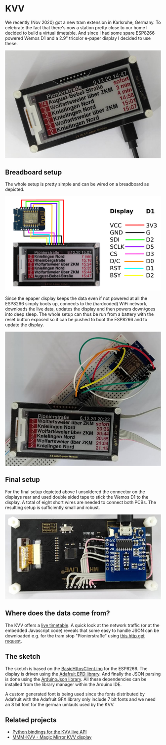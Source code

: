 # KVV

We recently (Nov 2020) got a new tram extension in Karlsruhe, Germany.
To celebrate the fact that there's now a station pretty close to our
home I decided to build a virtual timetable. And since I had some
spare ESP8266 powered Wemos D1 and a 2.9" tricolor e-paper display I
decided to use these.

![Final setup](doc/kvv_final.jpg)

## Breadboard setup

The whole setup is pretty simple and can be wired on a breadboard as
depicted.

![Wiring](doc/kvv.png)

Since the epaper display keeps the data even if not powered at all the
ESP8266 simply boots up, connects to the (hardcoded) WiFi network,
downloads the live data, updates the display and then powers down/goes
into deep sleep. The whole setup can thus be run from a battery with
the reset button exposed so it can be pushed to boot the ESP8266 and 
to update the display.

![Breadboard setup](doc/kvv_bb.jpg)

## Final setup

For the final setup depicted above I unsoldered the connector on the
displays rear and used double sided tape to stick the Wemos D1 to the
display. A total of eight short wires are needed to connect both
PCBs. The resulting setup is sufficiently small and robust.

![Final setup rear view](doc/kvv_final_rear.jpg)

## Where does the data come from?

The KVV offers a [live timetable](http://live.kvv.de). A quick look
at the network traffic (or at the embedded Javascript code) reveals that
some easy to handle JSON can be downloaded e.g. for the tram stop "Pionierstraße" using [this http get request](https://live.kvv.de/webapp/departures/bystop/de:0000:0003?maxInfos=10&key=377d840e54b59adbe53608ba1aad70e8).

## The sketch

The sketch is based on the
[BasicHttpsClient.ino](https://github.com/esp8266/Arduino/blob/master/libraries/ESP8266HTTPClient/examples/BasicHttpsClient/BasicHttpsClient.ino)
for the ESP8266. The display is driven using the [Adafruit EPD
library](https://github.com/adafruit/Adafruit_EPD). And finally the
JSON parsing is done using the [ArduinoJson
library](https://github.com/bblanchon/ArduinoJson). All these
dependencies can be installed from the library manager within the
Arduino IDE.

A custom generated font is being used since the fonts distributed by
Adafruit with the Adafruit GFX library only include 7 bit fonts and
we need an 8 bit font for the german umlauts used by the KVV.

## Related projects

- [Python bindings for the KVV live API](https://github.com/Nervengift/kvvliveapi)
- [MMM-KVV - Magic Mirror KVV display](https://github.com/yo-less/MMM-KVV)

